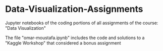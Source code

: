 # Data-Visualization-Assignments
Jupyter notebooks of the coding portions of all assignments of the course: "Data Visualization"

The file "omar-moustafa.ipynb" includes the code and solutions to a "Kaggle Workshop" that considered a bonus assignment
